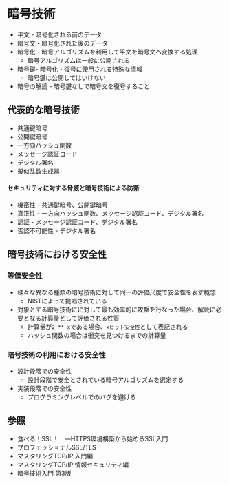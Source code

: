 # 暗号技術
- 平文 - 暗号化される前のデータ
- 暗号文 - 暗号化された後のデータ
- 暗号化 - 暗号アルゴリズムを利用して平文を暗号文へ変換する処理
  - 暗号アルゴリズムは一般に公開される
- 暗号鍵- 暗号化・復号に使用される特殊な情報
  - 暗号鍵は公開してはいけない
- 暗号の解読 - 暗号鍵なしで暗号文を復号すること

## 代表的な暗号技術
- 共通鍵暗号
- 公開鍵暗号
- 一方向ハッシュ関数
- メッセージ認証コード
- デジタル署名
- 擬似乱数生成器

#### セキュリティに対する脅威と暗号技術による防衛
- 機密性 - 共通鍵暗号、公開鍵暗号
- 真正性 - 一方向ハッシュ関数、メッセージ認証コード、デジタル署名
- 認証 - メッセージ認証コード、デジタル署名
- 否認不可能性 - デジタル署名

## 暗号技術における安全性
### 等価安全性
- 様々な異なる種類の暗号技術に対して同一の評価尺度で安全性を表す概念
  - NISTによって提唱されている
- 対象とする暗号技術にに対して最も効率的に攻撃を行なった場合、解読に必要となる計算量として評価される性質
  - 計算量が`2 ** x`である場合、`xビット安全性`として表記される
  - ハッシュ関数の場合は衝突を見つけるまでの計算量

### 暗号技術の利用における安全性
- 設計段階での安全性
  - 設計段階で安全とされている暗号アルゴリズムを選定する
- 実装段階での安全性
  - プログラミングレベルでのバグを避ける

## 参照
- 食べる！SSL！　―HTTPS環境構築から始めるSSL入門
- プロフェッショナルSSL/TLS
- マスタリングTCP/IP 入門編
- マスタリングTCP/IP 情報セキュリティ編
- 暗号技術入門 第3版
